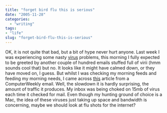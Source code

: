 ```yaml
---
title: "forget bird flu this is serious"
date: "2005-11-28"
categories:
  - "writing"
tags:
- "life"
slug: "forget-bird-flu-this-is-serious"
---
```


OK, it is not quite that bad, but a bit of hype never hurt anyone.
Last week I was experiencing some nasty [virus](https://adamchamberlin.info/2005/11/virus-warnings/) problems, this morning I fully expected to be greeted by another couple of hundred emails stuffed full of virii (hmm sounds cool that) but no. It looks like it might have calmed down, or they have moved on, I guess. But whilst I was checking my morning feeds and feeding my morning needs, I came across [this](https://www.computerweekly.com/Articles/Article.aspx?liArticleID=213150&liFlavourID=1&ebref=3178) article from a ComputerWeekly email. Well, the slowdown it is hardly surprising, the amount of traffic it produces. My inbox was being choked on 15mb of virus each time it checked for mail. Even though my hunting ground of choice is a Mac, the idea of these viruses just taking up space and bandwidth is concerning, maybe we should look at flu shots for the internet?

